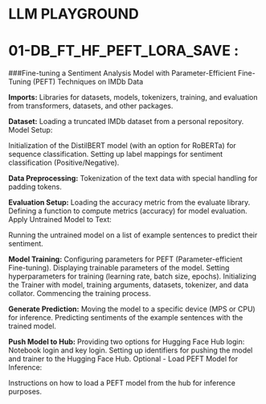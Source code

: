 # LLM PLAYGROUND

# 01-DB_FT_HF_PEFT_LORA_SAVE : 
###Fine-tuning a Sentiment Analysis Model with Parameter-Efficient Fine-Tuning (PEFT) Techniques on IMDb Data

**Imports:**
Libraries for datasets, models, tokenizers, training, and evaluation from transformers, datasets, and other packages.

**Dataset:**
Loading a truncated IMDb dataset from a personal repository.
Model Setup:

Initialization of the DistilBERT model (with an option for RoBERTa) for sequence classification.
Setting up label mappings for sentiment classification (Positive/Negative).

**Data Preprocessing:**
Tokenization of the text data with special handling for padding tokens.

**Evaluation Setup:**
Loading the accuracy metric from the evaluate library.
Defining a function to compute metrics (accuracy) for model evaluation.
Apply Untrained Model to Text:

Running the untrained model on a list of example sentences to predict their sentiment.

**Model Training:**
Configuring parameters for PEFT (Parameter-efficient Fine-tuning).
Displaying trainable parameters of the model.
Setting hyperparameters for training (learning rate, batch size, epochs).
Initializing the Trainer with model, training arguments, datasets, tokenizer, and data collator.
Commencing the training process.

**Generate Prediction:**
Moving the model to a specific device (MPS or CPU) for inference.
Predicting sentiments of the example sentences with the trained model.

**Push Model to Hub:**
Providing two options for Hugging Face Hub login: Notebook login and key login.
Setting up identifiers for pushing the model and trainer to the Hugging Face Hub.
Optional - Load PEFT Model for Inference:

Instructions on how to load a PEFT model from the hub for inference purposes.
